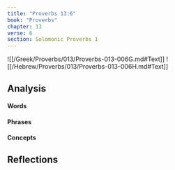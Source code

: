 ```yaml
---
title: "Proverbs 13:6"
book: "Proverbs"
chapter: 13
verse: 6
section: Solomonic Proverbs 1
---
```

![[/Greek/Proverbs/013/Proverbs-013-006G.md#Text]]
![[/Hebrew/Proverbs/013/Proverbs-013-006H.md#Text]]

## Analysis

#### Words

#### Phrases

#### Concepts

## Reflections
